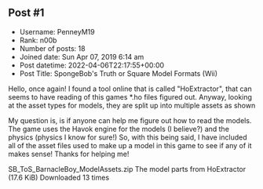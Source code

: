 ## Post #1
- Username: PenneyM19
- Rank: n00b
- Number of posts: 18
- Joined date: Sun Apr 07, 2019 6:14 am
- Post datetime: 2022-04-06T22:17:55+00:00
- Post Title: SpongeBob's Truth or Square Model Formats (Wii)

Hello, once again! I found a tool online that is called "HoExtractor", that can seems to have reading of this games *.ho files figured out. Anyway, looking at the asset types for models, they are split up into multiple assets as shown 

My question is, is if anyone can help me figure out how to read the models. The game uses the Havok engine for the models (I believe?) and the physics (physics I know for sure!) So, with this being said, I have included all of the asset files used to make up a model in this game to see if any of it makes sense! Thanks for helping me!     

 SB_ToS_BarnacleBoy_ModelAssets.zip
The model parts from HoExtractor (17.6 KiB) Downloaded 13 times
